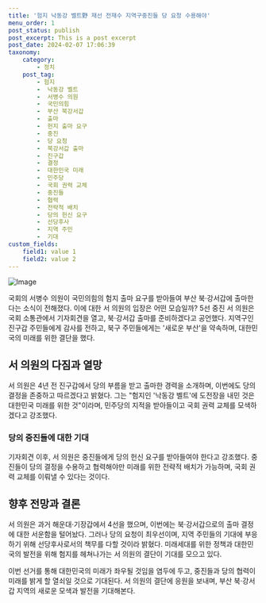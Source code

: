 ```yaml
---
title: '험지 낙동강 벨트野 재선 전재수 지역구중진들 당 요청 수용해야'
menu_order: 1
post_status: publish
post_excerpt: This is a post excerpt
post_date: 2024-02-07 17:06:39
taxonomy:
    category:
        - 정치
    post_tag:
        - 험지
        -  낙동강 벨트
        -  서병수 의원
        -  국민의힘
        -  부산 북강서갑
        -  출마
        -  헌지 출마 요구
        -  중진
        -  당 요청
        -  북강서갑 출마
        -  진구갑
        -  결정
        -  대한민국 미래
        -  민주당
        -  국회 권력 교체
        -  중진들
        -  협력
        -  전략적 배치
        -  당의 헌신 요구
        -  선당후사
        -  지역 주민
        -  기대
custom_fields:
    field1: value 1
    field2: value 2
---
```


![Image](https://imgnews.pstatic.net/image/629/2024/02/07/202498501707274051_20240207115502239.jpg?type=w647)


국회의 서병수 의원이 국민의힘의 험지 출마 요구를 받아들여 부산 북·강서갑에 출마한다는 소식이 전해졌다. 이에 대한 서 의원의 입장은 어떤 모습일까? 5선 중진 서 의원은 국회 소통관에서 기자회견을 열고, 북·강서갑 출마를 준비하겠다고 공언했다. 지역구인 진구갑 주민들에게 감사를 전하고, 북구 주민들에게는 '새로운 부산'을 약속하며, 대한민국의 미래를 위한 결단을 했다.

## 서 의원의 다짐과 열망
서 의원은 4년 전 진구갑에서 당의 부름을 받고 출마한 경력을 소개하며, 이번에도 당의 결정을 존중하고 따르겠다고 밝혔다. 그는 "험지인 '낙동강 벨트'에 도전장을 내민 것은 대한민국 미래를 위한 것"이라며, 민주당의 지적을 받아들이고 국회 권력 교체를 모색하겠다고 강조했다.

### 당의 중진들에 대한 기대
기자회견 이후, 서 의원은 중진들에게 당의 헌신 요구를 받아들여야 한다고 강조했다. 중진들이 당의 결정을 수용하고 협력해야만 미래를 위한 전략적 배치가 가능하며, 국회 권력 교체를 이뤄낼 수 있다는 것이다.

## 향후 전망과 결론
서 의원은 과거 해운대·기장갑에서 4선을 했으며, 이번에는 북·강서갑으로의 출마 결정에 대한 서운함을 털어놨다. 그러나 당의 요청이 최우선이며, 지역 주민들의 기대에 부응하기 위해 선당후사로서의 책무를 다할 것이라 밝혔다. 미래세대를 위한 정책과 대한민국의 발전을 위해 험지를 헤쳐나가는 서 의원의 결단이 기대를 모으고 있다.

이번 선거를 통해 대한민국의 미래가 좌우될 것임을 염두에 두고, 중진들과 당의 협력이 미래를 밝게 할 열쇠일 것으로 기대된다. 서 의원의 결단에 응원을 보내며, 부산 북·강서갑 지역의 새로운 모색과 발전을 기대해본다.
